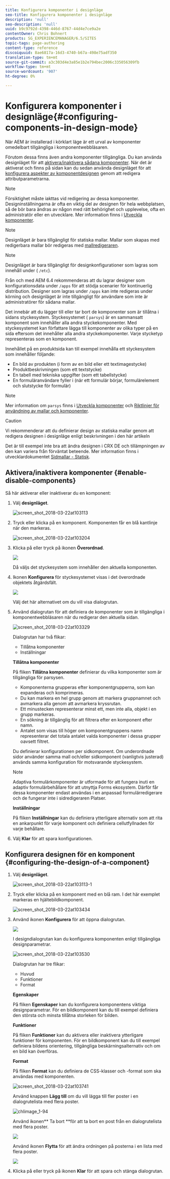 ```yaml
---
title: Konfigurera komponenter i designläge
seo-title: Konfigurera komponenter i designläge
description: 'null'
seo-description: 'null'
uuid: b9c9792d-4398-446d-8767-44d4e7ce9a2e
contentOwner: Chris Bohnert
products: SG_EXPERIENCEMANAGER/6.5/SITES
topic-tags: page-authoring
content-type: reference
discoiquuid: 8ae6817a-16d3-4740-b67a-498e75adf350
translation-type: tm+mt
source-git-commit: a3c303d4e3a85e1b2e794bec2006c335056309fb
workflow-type: tm+mt
source-wordcount: '907'
ht-degree: 0%

---
```



# Konfigurera komponenter i designläge{#configuring-components-in-design-mode}

När AEM är installerad i körklart läge är ett urval av komponenter omedelbart tillgängliga i komponentwebbläsaren.

Förutom dessa finns även andra komponenter tillgängliga. Du kan använda designläget för att [aktivera/inaktivera sådana komponenter](#enable-disable-components). När det är aktiverat och finns på sidan kan du sedan använda designläget för att [konfigurera aspekter av komponentdesignen](#configuring-the-design-of-a-component) genom att redigera attributparametrarna.

>[!NOTE]
>
>Försiktighet måste iakttas vid redigering av dessa komponenter. Designinställningarna är ofta en viktig del av designen för hela webbplatsen, så de bör bara ändras av någon med rätt behörighet och upplevelse, ofta en administratör eller en utvecklare. Mer information finns i [Utveckla komponenter](/help/sites-developing/components.md).

>[!NOTE]
>
>Designläget är bara tillgängligt för statiska mallar. Mallar som skapas med redigerbara mallar bör redigeras med [mallredigeraren](/help/sites-authoring/templates.md).

>[!NOTE]
>
>Designläget är bara tillgängligt för designkonfigurationer som lagras som innehåll under ( `/etc`).
>
>Från och med AEM 6.4 rekommenderas att du lagrar designer som konfigurationsdata under `/apps` för att stödja scenarier för kontinuerlig distribution. Designer som lagras under `/apps` kan inte redigeras under körning och designläget är inte tillgängligt för användare som inte är administratörer för sådana mallar.

Det innebär att du lägger till eller tar bort de komponenter som är tillåtna i sidans styckesystem. Styckesystemet ( `parsys`) är en sammansatt komponent som innehåller alla andra styckekomponenter. Med styckesystemet kan författare lägga till komponenter av olika typer på en sida eftersom det innehåller alla andra styckekomponenter. Varje stycketyp representeras som en komponent.

Innehållet på en produktsida kan till exempel innehålla ett styckesystem som innehåller följande:

* En bild av produkten (i form av en bild eller ett textimagestycke)
* Produktbeskrivningen (som ett textstycke)
* En tabell med tekniska uppgifter (som ett tabellstycke)
* En formuläranvändare fyller i (när ett formulär börjar, formulärelement och slutstycke för formulär)

>[!NOTE]
>
>Mer information om `parsys` finns i [Utveckla komponenter](/help/sites-developing/components.md) och [Riktlinjer för användning av mallar och komponenter](/help/sites-developing/dev-guidelines-bestpractices.md#guidelines-for-using-templates-and-components).

>[!CAUTION]
>
>Vi rekommenderar att du definierar design av statiska mallar genom att redigera designen i designläge enligt beskrivningen i den här artikeln
>
>Det är till exempel inte bra att ändra designen i CRX DE och tillämpningen av den kan variera från förväntat beteende. Mer information finns i utvecklardokumentet [Sidmallar - Statisk](/help/sites-developing/page-templates-static.md#how-template-designs-are-applied).

## Aktivera/inaktivera komponenter {#enable-disable-components}

Så här aktiverar eller inaktiverar du en komponent:

1. Välj **designläget**.

   ![screen_shot_2018-03-22at103113](assets/screen_shot_2018-03-22at103113.png)

1. Tryck eller klicka på en komponent. Komponenten får en blå kantlinje när den markeras.

   ![screen_shot_2018-03-22at103204](assets/screen_shot_2018-03-22at103204.png)

1. Klicka på eller tryck på ikonen **Överordnad**.

   ![](do-not-localize/screen_shot_2018-03-22at103204.png)

   Då väljs det styckesystem som innehåller den aktuella komponenten.

1. Ikonen **Konfigurera** för styckesystemet visas i det överordnade objektets åtgärdsfält.

   ![](do-not-localize/screen_shot_2018-03-22at103256.png)

   Välj det här alternativet om du vill visa dialogrutan.

1. Använd dialogrutan för att definiera de komponenter som är tillgängliga i komponentwebbläsaren när du redigerar den aktuella sidan.

   ![screen_shot_2018-03-22at103329](assets/screen_shot_2018-03-22at103329.png)

   Dialogrutan har två flikar:

   * Tillåtna komponenter
   * Inställningar

   **Tillåtna komponenter**

   På fliken **Tillåtna komponenter** definierar du vilka komponenter som är tillgängliga för parsysen.

   * Komponenterna grupperas efter komponentgrupperna, som kan expanderas och komprimeras.
   * Du kan markera en hel grupp genom att markera gruppnamnet och avmarkera alla genom att avmarkera kryssrutan.
   * Ett minustecken representerar minst ett, men inte alla, objekt i en grupp markeras.
   * En sökning är tillgänglig för att filtrera efter en komponent efter namn.
   * Antalet som visas till höger om komponentgruppens namn representerar det totala antalet valda komponenter i dessa grupper oavsett filtret.

   Du definierar konfigurationen per sidkomponent. Om underordnade sidor använder samma mall och/eller sidkomponent (vanligtvis justerad) används samma konfiguration för motsvarande styckesystem.

   >[!NOTE]
   >
   >Adaptiva formulärkomponenter är utformade för att fungera inuti en adaptiv formulärbehållare för att utnyttja Forms ekosystem. Därför får dessa komponenter endast användas i en anpassad formulärredigerare och de fungerar inte i sidredigeraren Platser.

   **Inställningar**

   På fliken **Inställningar** kan du definiera ytterligare alternativ som att rita en ankarpunkt för varje komponent och definiera cellutfyllnaden för varje behållare.

1. Välj **Klar** för att spara konfigurationen.

## Konfigurera designen för en komponent {#configuring-the-design-of-a-component}

1. Välj **designläget**.

   ![screen_shot_2018-03-22at103113-1](assets/screen_shot_2018-03-22at103113-1.png)

1. Tryck eller klicka på en komponent med en blå ram. I det här exemplet markeras en hjältebildkomponent.

   ![screen_shot_2018-03-22at103434](assets/screen_shot_2018-03-22at103434.png)

1. Använd ikonen **Konfigurera** för att öppna dialogrutan.

   ![](do-not-localize/screen_shot_2018-03-22at103256-1.png)

   I designdialogrutan kan du konfigurera komponenten enligt tillgängliga designparametrar.

   ![screen_shot_2018-03-22at103530](assets/screen_shot_2018-03-22at103530.png)

   Dialogrutan har tre flikar:

   * Huvud
   * Funktioner
   * Format

   **Egenskaper**

   På fliken **Egenskaper** kan du konfigurera komponentens viktiga designparametrar. För en bildkomponent kan du till exempel definiera den största och minsta tillåtna storleken för bilden.

   **Funktioner**

   På fliken **Funktioner** kan du aktivera eller inaktivera ytterligare funktioner för komponenten. För en bildkomponent kan du till exempel definiera bildens orientering, tillgängliga beskärningsalternativ och om en bild kan överföras.

   **Format**

   På fliken **Format** kan du definiera de CSS-klasser och -format som ska användas med komponenten.

   ![screen_shot_2018-03-22at103741](assets/screen_shot_2018-03-22at103741.png)

   Använd knappen **Lägg till** om du vill lägga till fler poster i en dialogrutelista med flera poster.

   ![chlimage_1-94](assets/chlimage_1-94.png)

   Använd ikonen** Ta bort **för att ta bort en post från en dialogrutelista med flera poster.

   ![](do-not-localize/screen_shot_2018-03-22at103809.png)

   Använd ikonen **Flytta** för att ändra ordningen på posterna i en lista med flera poster.

   ![](do-not-localize/screen_shot_2018-03-22at103816.png)

1. Klicka på eller tryck på ikonen **Klar** för att spara och stänga dialogrutan.

